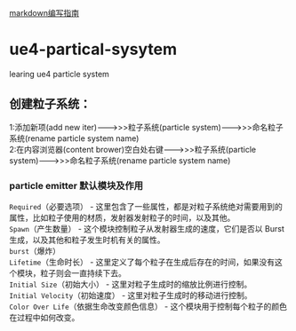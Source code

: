 [markdown编写指南](http://www.jianshu.com/p/1e402922ee32/ "点击即看")<br>
# ue4-partical-sysytem
learing ue4 particle system<br>
## 创建粒子系统：

1:添加新项(add new iter)--->>>粒子系统(particle system)--->>>命名粒子系统(rename particle system name)<br>
2:在内容浏览器(content brower)空白处右键--->>>粒子系统(particle system)--->>>命名粒子系统(rename particle system name)<br>
### particle emitter 默认模块及作用<br>
`Required`（必要选项） - 这里包含了一些属性，都是对粒子系统绝对需要用到的属性，比如粒子使用的材质，发射器发射粒子的时间，以及其他。<br>
`Spawn`（产生数量） - 这个模块控制粒子从发射器生成的速度，它们是否以 Burst 生成，以及其他和粒子发生时机有关的属性。<br>
  `burst`（爆炸）<br>
`Lifetime`（生命时长） - 这里定义了每个粒子在生成后存在的时间，如果没有这个模块，粒子则会一直持续下去。<br>
`Initial Size`（初始大小） - 这里对粒子生成时的缩放比例进行控制。<br>
`Initial Velocity`（初始速度） - 这里对粒子生成时的移动进行控制。<br>
`Color Over Life`（依据生命改变颜色信息） - 这个模块用于控制每个粒子的颜色在过程中如何改变。<br>

